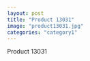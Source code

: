 ```yaml
---
layout: post
title: "Product 13031"
image: "product13031.jpg"
categories: "category1"
---
```

Product 13031
